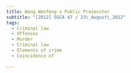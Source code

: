 ```yaml
---
title: Wang Wenfeng v Public Prosecutor
subtitle: "[2012] SGCA 47 / 23\_August\_2012"
tags:
  - Criminal law
  - Offences
  - Murder
  - Criminal law
  - Elements of crime
  - Coincidence of

---
```


